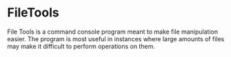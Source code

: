 # FileTools

File Tools is a command console program meant to make file manipulation easier.
The program is most useful in instances where large amounts of files may make it
difficult to perform operations on them.
